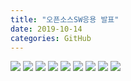 ```yaml
---
title: "오픈소스SW응용 발표"
date: 2019-10-14
categories: GitHub
---
```


<img src = "https://viewer3.cloud.naver.com/download.nhn?requestId=1058605&documentId=ODYxNzA0NDEtMDIwMi00OWU2LWIyMjMtYWI2NjMyZjQ2NmQ2&type=thumbnail&page=1">

<img src = "https://viewer3.cloud.naver.com/download.nhn?requestId=1058605&documentId=ODYxNzA0NDEtMDIwMi00OWU2LWIyMjMtYWI2NjMyZjQ2NmQ2&type=thumbnail&page=2">

<img src = "https://viewer3.cloud.naver.com/download.nhn?requestId=1058605&documentId=ODYxNzA0NDEtMDIwMi00OWU2LWIyMjMtYWI2NjMyZjQ2NmQ2&type=thumbnail&page=3">

<img src = "https://viewer3.cloud.naver.com/download.nhn?requestId=1058605&documentId=ODYxNzA0NDEtMDIwMi00OWU2LWIyMjMtYWI2NjMyZjQ2NmQ2&type=thumbnail&page=4">

<img src = "https://viewer3.cloud.naver.com/download.nhn?requestId=1058605&documentId=ODYxNzA0NDEtMDIwMi00OWU2LWIyMjMtYWI2NjMyZjQ2NmQ2&type=thumbnail&page=5">

<img src = "https://viewer3.cloud.naver.com/download.nhn?requestId=1058605&documentId=ODYxNzA0NDEtMDIwMi00OWU2LWIyMjMtYWI2NjMyZjQ2NmQ2&type=thumbnail&page=6">

<img src = "https://viewer3.cloud.naver.com/download.nhn?requestId=1058605&documentId=ODYxNzA0NDEtMDIwMi00OWU2LWIyMjMtYWI2NjMyZjQ2NmQ2&type=thumbnail&page=7">

<img src = "https://viewer3.cloud.naver.com/download.nhn?requestId=1058605&documentId=ODYxNzA0NDEtMDIwMi00OWU2LWIyMjMtYWI2NjMyZjQ2NmQ2&type=thumbnail&page=8">

<img src = "https://viewer3.cloud.naver.com/download.nhn?requestId=1058605&documentId=ODYxNzA0NDEtMDIwMi00OWU2LWIyMjMtYWI2NjMyZjQ2NmQ2&type=thumbnail&page=9">
